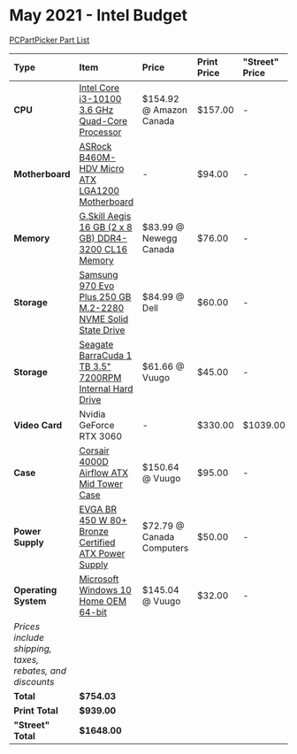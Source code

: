 # May 2021 - Intel Budget

[PCPartPicker Part List](https://ca.pcpartpicker.com/list/3HytLs)

| Type                                                     | Item                                                                                                                                                                              | Price                     | Print Price | "Street" Price |
| :------------------------------------------------------- | :-------------------------------------------------------------------------------------------------------------------------------------------------------------------------------- | :------------------------ | :---------- | :------------- |
| **CPU**                                                  | [Intel Core i3-10100 3.6 GHz Quad-Core Processor](https://ca.pcpartpicker.com/product/qtqBD3/intel-core-i3-10100-36-ghz-quad-core-processor-bx8070110100)                         | $154.92 @ Amazon Canada   | $157.00     | -              |
| **Motherboard**                                          | [ASRock B460M-HDV Micro ATX LGA1200 Motherboard](https://ca.pcpartpicker.com/product/cmvqqs/asrock-b460m-hdv-micro-atx-lga1200-motherboard-b460m-hdv)                             | -                         | $94.00      | -              |
| **Memory**                                               | [G.Skill Aegis 16 GB (2 x 8 GB) DDR4-3200 CL16 Memory](https://ca.pcpartpicker.com/product/mcH8TW/gskill-aegis-16-gb-2-x-8-gb-ddr4-3200-memory-f4-3200c16d-16gis)                 | $83.99 @ Newegg Canada    | $76.00      | -              |
| **Storage**                                              | [Samsung 970 Evo Plus 250 GB M.2-2280 NVME Solid State Drive](https://ca.pcpartpicker.com/product/BDYLrH/samsung-970-evo-plus-250-gb-m2-2280-nvme-solid-state-drive-mz-v7s250bam) | $84.99 @ Dell             | $60.00      | -              |
| **Storage**                                              | [Seagate BarraCuda 1 TB 3.5" 7200RPM Internal Hard Drive](https://ca.pcpartpicker.com/product/44Gj4D/seagate-barracuda-1tb-35-7200rpm-internal-hard-drive-st1000dm010)            | $61.66 @ Vuugo            | $45.00      | -              |
| **Video Card**                                           | Nvidia GeForce RTX 3060                                                                                                                                                           | -                         | $330.00     | $1039.00       |
| **Case**                                                 | [Corsair 4000D Airflow ATX Mid Tower Case](https://ca.pcpartpicker.com/product/bCYQzy/corsair-4000d-airflow-atx-mid-tower-case-cc-9011200-ww)                                     | $150.64 @ Vuugo           | $95.00      | -              |
| **Power Supply**                                         | [EVGA BR 450 W 80+ Bronze Certified ATX Power Supply](https://ca.pcpartpicker.com/product/xDMwrH/evga-br-450w-80-bronze-certified-atx-power-supply-100-br-0450-k1)                | $72.79 @ Canada Computers | $50.00      | -              |
| **Operating System**                                     | [Microsoft Windows 10 Home OEM 64-bit](https://ca.pcpartpicker.com/product/wtgPxr/microsoft-os-kw900140)                                                                          | $145.04 @ Vuugo           | $32.00      | -              |
| _Prices include shipping, taxes, rebates, and discounts_ |
| **Total**                                                | **$754.03**                                                                                                                                                                       |
| **Print Total**                                          | **$939.00**                                                                                                                                                                       |
| **"Street" Total**                                       | **$1648.00**                                                                                                                                                                      |
